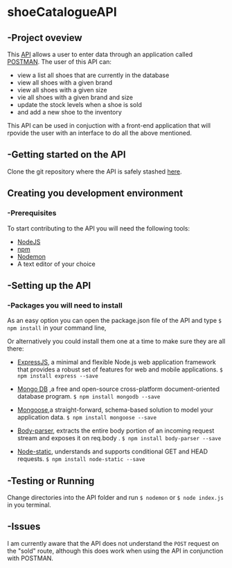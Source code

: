 # shoeCatalogueAPI

## -Project oveview

This [API](https://en.wikipedia.org/wiki/Application_programming_interface) allows a user to enter data through an application called [POSTMAN](https://www.getpostman.com/postman). The user of this API can:

* view a list all shoes that are currently in the database
* view all shoes with a given brand
* view all shoes with a given size
* vie all shoes with a given brand and size
* update the stock levels when a shoe is sold
* and add a new shoe to the inventory

This API can be used in conjuction with a front-end application that will rpovide the user with an interface to do all the above mentioned.

## -Getting started on the API

Clone the git repository where the API is safely stashed [here](https://github.com/misssrakiep/ShoeCatAPI).

## Creating you development environment



### -Prerequisites

 To start contributing to the API you will need the following tools:
* [NodeJS](https://nodejs.org/en/)
* [npm](https://www.npmjs.com/)
* [Nodemon](https://nodemon.io/)
* A text editor of your choice

## -Setting up the API
### -Packages you will need to install

As an easy option you can open the package.json file of the API and type
`$ npm install`
in your command line,

 Or alternatively you could install them one at a time to make sure they are all there:


* [ExpressJS](https://expressjs.com/), a minimal and flexible Node.js web application framework that provides a robust set of features for web and mobile applications.
  `$ npm install express --save`

* [Mongo DB](https://www.mongodb.com/) ,a free and open-source cross-platform document-oriented database program.
  `$ npm install mongodb --save`

* [Mongoose](http://mongoosejs.com/),a straight-forward, schema-based solution to model your application data.
  `$ npm install mongoose --save`

* [Body-parser](https://www.npmjs.com/package/body-parser), extracts the entire body portion of an incoming request stream and exposes it on req.body .
  `$ npm install body-parser --save`

* [Node-static](https://www.npmjs.com/package/node-static), understands and supports conditional GET and HEAD requests.
  `$ npm install node-static --save`

## -Testing or Running

Change directories into the API folder and run `$ nodemon` or `$ node index.js` in you terminal. 

## -Issues
 I am currently aware that the API does not understand the `POST` request on the "sold" route, although this does work when using the API in conjunction with POSTMAN.
